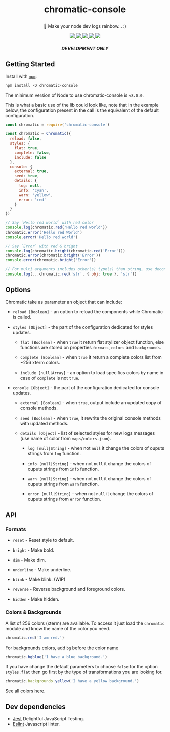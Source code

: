 <h1 align="center">
  <p>chromatic-console</p>
</h1>

<p align="center">🌈 Make your node dev logs rainbow... :)</p>

<p align="center">
  <a alt="Npm version" href="https://github.com/JuMastro/chromatic-console">
    <img src="https://img.shields.io/npm/v/chromatic-console.svg">
  </a>
  <a alt="Build Status" href="https://travis-ci.com/JuMastro/chromatic-console">
    <img src="https://img.shields.io/travis/JuMastro/chromatic-console.svg">
  </a>
  <a alt="Dev Dependencies" href="https://github.com/JuMastro/chromatic-console/blob/master/package.json">
    <img src="https://img.shields.io/david/dev/JuMastro/chromatic-console.svg">
  </a>
  <a alt="Test Coverage" href="https://codeclimate.com/github/JuMastro/chromatic-console/test_coverage">
    <img src="https://api.codeclimate.com/v1/badges/37437a701dbb9584f5e4/test_coverage">
  </a>
  <a alt="Maintainability" href="https://codeclimate.com/github/JuMastro/chromatic-console/maintainability">
    <img src="https://api.codeclimate.com/v1/badges/37437a701dbb9584f5e4/maintainability">
  </a>
</p>

<h5 align="center"><p>DEVELOPMENT ONLY</p></h5>

## Getting Started

Install with [`npm`](https://www.npmjs.com/):
```
npm install -D chromatic-console
```
The minimum version of Node to use chromatic-console is `v8.0.0`.

This is what a basic use of the lib could look like, note that in the example below, the configuration present in the call is the equivalent of the default configuration.

```javascript
const chromatic = require('chromatic-console')

const chromatic = Chromatic({
  reload: false,
  styles: {
    flat: true,
    complete: false,
    include: false
  },
  console: {
    external: true,
    seed: true,
    details: {
      log: null,
      info: 'cyan',
      warn: 'yellow',
      error: 'red'
    }
  }
})

// Say `Hello red world` with red color
console.log(chromatic.red('Hello red world'))
chromatic.error('Hello red World')
console.error('Hello red world')

// Say `Error` with red & bright
console.log(chromatic.bright(chromatic.red('Error')))
chromatic.error(chromatic.bright('Error'))
console.error(chromatic.bright('Error'))

// For multi arguments includes other(s) type(s) than string, use deconstruct syntax.
console.log(...chromatic.red('str', { obj: true }, 'str'))
```

## Options

Chromatic take as parameter an object that can include:

- `reload [Boolean]` - an option to reload the components while Chromatic is called.

- `styles [Object]` - the part of the configuration dedicated for styles updates.

  - `flat [Boolean]` - when `true` it return flat stylizer object function, else functions are stored on properties `formats`, `colors` and `backgrounds`.

  - `complete [Boolean]` - when `true` it return a complete colors list from ~256 xterm colors.

  - `include [null|Array]` - an option to load specifics colors by name in case of `complete` is not `true`.

- `console [Object]` - the part of the configuration dedicated for console updates.

  - `external [Boolean]` - when `true`, output include an updated copy of console methods.

  - `seed [Boolean]` - when `true`, it rewrite the original console methods with updated methods.

  - `details [Object]` - list of selected styles for new logs messages (use name of color from `maps/colors.json`).

    - `log [null|String]` - when not `null` it change the colors of ouputs strings from `log` function.

    - `info [null|String]` - when not `null` it change the colors of ouputs strings from `info` function.

    - `warn [null|String]` - when not `null` it change the colors of ouputs strings from `warn` function.

    - `error [null|String]` - when not `null` it change the colors of ouputs strings from `error` function.

## API

### Formats

- `reset` - Reset style to default.

- `bright` - Make bold.

- `dim` - Make dim.

- `underline` - Make underline.

- `blink` - Make blink. (WIP)

- `reverse` - Reverse background and foreground colors.

- `hidden` - Make hidden.

### Colors & Backgrounds

A list of 256 colors (xterm) are available.
To access it just load the `chromatic` module and know the name of the color you need.

```javascript
chromatic.red('I am red.')
```

For backgrounds colors, add `bg` before the color name

```javascript
chromatic.bgblue('I have a blue background.')
```

If you have change the default parameters to choose `false` for 
the option `styles.flat` then go first by the type of transformations you are looking for.

```javascript
chromatic.backgrounds.yellow('I have a yellow background.')
```

See all colors [here](https://github.com/JuMastro/chromatic-console/blob/master/lib/maps/colors.json).

## Dev dependencies

- [Jest](https://github.com/facebook/jest) Delightful JavaScript Testing.
- [Eslint](https://github.com/eslint/eslint) Javascript linter.
